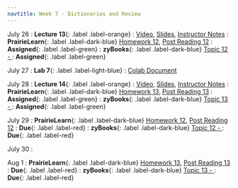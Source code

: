 ```yaml
---
navtitle: Week 7 - Dictionaries and Review
---
```


July 26 
: **Lecture 13**{: .label .label-orange}[](#)
    : [Video](#), [Slides](#), [Instructor Notes](#)
: **PrairieLearn**{: .label .label-dark-blue}  [Homework 12](#), [Post Reading 12](#)
    : **Assigned**{: .label .label-green} 
: **zyBooks**{: .label .label-dark-blue} [Topic 12 - ](#)
    : **Assigned**{: .label .label-green} 

July 27
: **Lab 7**{: .label .label-light-blue}[](#)
    : [Colab Document](#)

July 28
: **Lecture 14**{: .label .label-orange}[](#)
    : [Video](#), [Slides](#), [Instructor Notes](#)
: **PrairieLearn**{: .label .label-dark-blue}  [Homework 13](#), [Post Reading 13](#)
    : **Assigned**{: .label .label-green} 
: **zyBooks**{: .label .label-dark-blue} [Topic 13 - ](#)
    : **Assigned**{: .label .label-green} 

July 29
: **PrairieLearn**{: .label .label-dark-blue}  [Homework 12](#), [Post Reading 12](#)
    : **Due**{: .label .label-red} 
: **zyBooks**{: .label .label-dark-blue} [Topic 12 - ](#)
    : **Due**{: .label .label-red} 

July 30
: [](#)

Aug 1
: **PrairieLearn**{: .label .label-dark-blue}  [Homework 13](#), [Post Reading 13](#)
    : **Due**{: .label .label-red} 
: **zyBooks**{: .label .label-dark-blue} [Topic 13 - ](#)
    : **Due**{: .label .label-red} 

